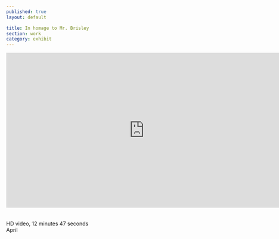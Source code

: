 ```yaml
---
published: true
layout: default

title: In homage to Mr. Brisley
section: work
category: exhibit
---
```


<iframe src="https://player.vimeo.com/video/163203339?title=0&byline=0&portrait=0" width="740" height="416" frameborder="0" webkitallowfullscreen mozallowfullscreen allowfullscreen></iframe>
<br><br><br>
HD video, 12 minutes 47 seconds
<br>
April
